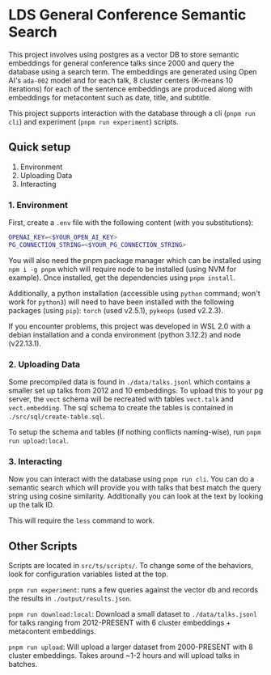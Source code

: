 # LDS General Conference Semantic Search

This project involves using postgres as a vector DB to store semantic embeddings for general conference talks since 2000
and query the database using a search term. The embeddings are generated using Open AI's `ada-002` model and for each talk,
8 cluster centers (K-means 10 iterations) for each of the sentence embeddings are produced along with embeddings for metacontent such as date, title, and subtitle.

This project supports interaction with the database through a cli (`pnpm run cli`) and experiment (`pnpm run experiment`) scripts.

## Quick setup

1. Environment
2. Uploading Data
3. Interacting

### 1. Environment

First, create a `.env` file with the following content (with you substitutions):

```sh
OPENAI_KEY=<$YOUR_OPEN_AI_KEY>
PG_CONNECTION_STRING=<$YOUR_PG_CONNECTION_STRING>
```

You will also need the pnpm package manager which can be installed using `npm i -g pnpm` which will require node to be installed (using NVM for example). Once installed, get the dependencies using `pnpm install`.

Additionally, a python installation (accessible using `python` command; won't work for `python3`) will need to have been installed with the following packages (using `pip`): `torch` (used v2.5.1), `pykeops` (used v2.2.3).

If you encounter problems, this project was developed in WSL 2.0 with a debian installation and a conda environment (python 3.12.2) and node (v22.13.1).

### 2. Uploading Data

Some precompiled data is found in `./data/talks.jsonl` which contains a smaller set up talks from 2012 and 10 embeddings.
To upload this to your pg server, the `vect` schema will be recreated with tables `vect.talk` and `vect.embedding`. The
sql schema to create the tables is contained in `./src/sql/create-table.sql`.

To setup the schema and tables (if nothing conflicts naming-wise), run `pnpm run upload:local`.

### 3. Interacting

Now you can interact with the database using `pnpm run cli`. You can do a semantic search which will provide you with talks that
best match the query string using cosine similarity. Additionally you can look at the text by looking up the talk ID.

This will require the `less` command to work.

## Other Scripts

Scripts are located in `src/ts/scripts/`. To change some of the behaviors, look for configuration variables listed at the top.

`pnpm run experiment`: runs a few queries against the vector db and records the results in `./output/results.json`.

`pnpm run download:local`: Download a small dataset to `./data/talks.jsonl` for talks ranging from 2012-PRESENT with 6 cluster embeddings + metacontent embeddings.

`pnpm run upload`: Will upload a larger dataset from 2000-PRESENT with 8 cluster embeddings. Takes around ~1-2 hours and will upload talks in batches.
